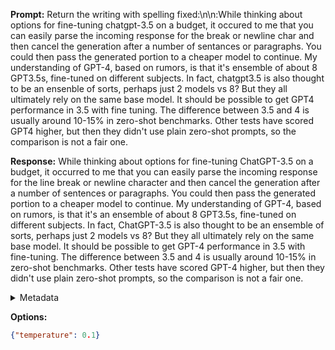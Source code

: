 **Prompt:**
Return the writing with spelling fixed:\n\n:While thinking about options for fine-tuning chatgpt-3.5 on a budget, it occured to me that you can easily parse the incoming response for the break or newline char and then cancel the generation after a number of sentances or paragraphs. You could then pass the generated portion to a cheaper model to continue. My understanding of GPT-4, based on rumors, is that it's ensemble of about 8 GPT3.5s, fine-tuned on different subjects. In fact, chatgpt3.5 is also thought to be an ensenble of sorts, perhaps just 2 models vs 8? But they all ultimately rely on the same base model. It should be possible to get GPT4 performance in 3.5 with fine tuning. The difference between 3.5 and 4 is usually around 10-15% in zero-shot benchmarks. Other tests have scored GPT4 higher, but then they didn't use plain zero-shot prompts, so the comparison is not a fair one.

**Response:**
While thinking about options for fine-tuning ChatGPT-3.5 on a budget, it occurred to me that you can easily parse the incoming response for the line break or newline character and then cancel the generation after a number of sentences or paragraphs. You could then pass the generated portion to a cheaper model to continue. My understanding of GPT-4, based on rumors, is that it's an ensemble of about 8 GPT3.5s, fine-tuned on different subjects. In fact, ChatGPT-3.5 is also thought to be an ensemble of sorts, perhaps just 2 models vs 8? But they all ultimately rely on the same base model. It should be possible to get GPT-4 performance in 3.5 with fine-tuning. The difference between 3.5 and 4 is usually around 10-15% in zero-shot benchmarks. Other tests have scored GPT-4 higher, but then they didn't use plain zero-shot prompts, so the comparison is not a fair one.

<details><summary>Metadata</summary>

- Duration: 10249 ms
- Datetime: 2023-09-02T16:08:43.323104
- Model: gpt-3.5-turbo-0613

</details>

**Options:**
```json
{"temperature": 0.1}
```

